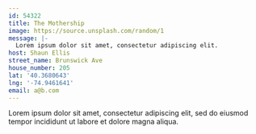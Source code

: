 ```yaml
---
id: 54322
title: The Mothership
image: https://source.unsplash.com/random/1
message: |-
  Lorem ipsum dolor sit amet, consectetur adipiscing elit.
host: Shaun Ellis
street_name: Brunswick Ave
house_number: 205
lat: '40.3680643'
lng: '-74.9461641'
email: a@b.com
---
```

Lorem ipsum dolor sit amet, consectetur adipiscing elit, sed do eiusmod tempor incididunt ut labore et dolore magna aliqua.
